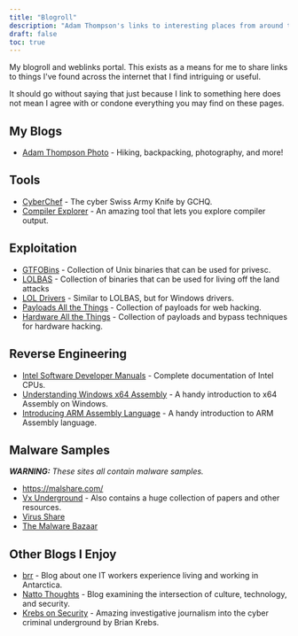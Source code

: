 ```yaml
---
title: "Blogroll"
description: "Adam Thompson's links to interesting places from around the web."
draft: false
toc: true
---
```


My blogroll and weblinks portal. This exists as a means for me to share links to things I've found across the internet that I find intriguing or useful. 

It should go without saying that just because I link to something here does not mean I agree with or condone everything you may find on these pages. 

## My Blogs

- <a href="https://blog.adamthompsonphoto.com/" target="_blank">Adam Thompson Photo</a> - Hiking, backpacking, photography, and more!

## Tools

- <a href="https://gchq.github.io/CyberChef/" target="_blank">CyberChef</a> - The cyber Swiss Army Knife by GCHQ. 
- <a href="https://godbolt.org/" target="_blank">Compiler Explorer</a> - An amazing tool that lets you explore compiler output.

## Exploitation 

- <a href="https://gtfobins.github.io/" target="_blank">GTFOBins</a> - Collection of Unix binaries that can be used for privesc.
- <a href="https://lolbas-project.github.io/" target="_blank">LOLBAS</a> - Collection of binaries that can be used for living off the land attacks
- <a href="https://www.loldrivers.io/" target="_blank">LOL Drivers</a> - Similar to LOLBAS, but for Windows drivers.
- <a href="https://swisskyrepo.github.io/PayloadsAllTheThings/" target="_blank">Payloads All the Things</a> - Collection of payloads for web hacking.
- <a href="https://swisskyrepo.github.io/HardwareAllTheThings/" target="_blank">Hardware All the Things</a> - Collection of payloads and bypass techniques for hardware hacking.

## Reverse Engineering 

- <a href="https://www.intel.com/content/www/us/en/developer/articles/technical/intel-sdm.html" target="_blank">Intel Software Developer Manuals</a> - Complete documentation of Intel CPUs. 
- <a href="https://sonictk.github.io/asm_tutorial/" target="_blank">Understanding Windows x64 Assembly</a> - A handy introduction to x64 Assembly on Windows.
- <a href="http://www.cburch.com/books/arm/" target="_blank">Introducing ARM Assembly Language</a> - A handy introduction to ARM Assembly language. 

## Malware Samples 

***WARNING:** These sites all contain malware samples.*

- <a href="https://malshare.com/" target="_blank">https://malshare.com/</a>
- <a href="https://vx-underground.org/" target="_blank">Vx Underground</a> - Also contains a huge collection of papers and other resources.
- <a href="https://virusshare.com/" target="_blank">Virus Share</a>
- <a href="https://bazaar.abuse.ch/browse/" target="_blank">The Malware Bazaar</a>

## Other Blogs I Enjoy

- <a href="https://brr.fyi/" target="_blank">brr</a> - Blog about one IT workers experience living and working in Antarctica. 
- <a href="https://nattothoughts.substack.com/" target="_blank">Natto Thoughts</a> - Blog examining the intersection of culture, technology, and security. 
- <a href="https://krebsonsecurity.com/" target="_blank">Krebs on Security</a> - Amazing investigative journalism into the cyber criminal underground by Brian Krebs. 
